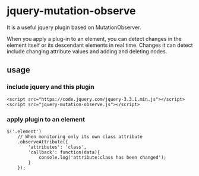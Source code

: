 # jquery-mutation-observe

It is a useful jquery plugin based on MutationObserver.

When you apply a plug-in to an element, you can detect changes in the element itself or its descendant elements in real time.
Changes it can detect include changing attribute values and adding and deleting nodes.

## usage

### include jquery and this plugin

```
<script src="https://code.jquery.com/jquery-3.3.1.min.js"></script>
<script src="jquery-mutation-observe.js"></script>
```

### apply plugin to an element

```
$('.element')
    // When monitoring only its own class attribute
    .observeAttribute({
        'attributes': 'class',
        'callback': function(data){
            console.log('attribute:class has been changed');
        }
    });
```
